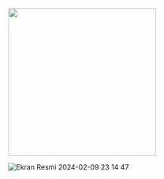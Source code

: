 <img src="https://raw.githubusercontent.com/SarperKececi/FirebaseInstaClone/assets/149234315/2053e52a-5760-46a2-a6b7-cc7abee13d85" width="300">

![Ekran Resmi 2024-02-09 23 14 47](https://github.com/SarperKececi/FirebaseInstaClone/assets/149234315/40cdc9da-72b6-4005-86c1-74816048c902)
